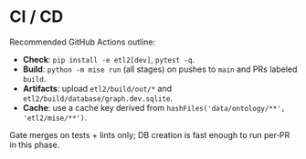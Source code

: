 # CI / CD

Recommended GitHub Actions outline:

- **Check**: `pip install -e etl2[dev]`, `pytest -q`.
- **Build**: `python -m mise run` (all stages) on pushes to `main` and PRs labeled `build`.
- **Artifacts**: upload `etl2/build/out/*` and `etl2/build/database/graph.dev.sqlite`.
- **Cache**: use a cache key derived from `hashFiles('data/ontology/**', 'etl2/mise/**')`.

Gate merges on tests + lints only; DB creation is fast enough to run per‑PR in this phase.
